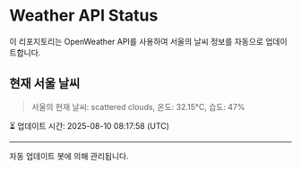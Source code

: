 
# Weather API Status

이 리포지토리는 OpenWeather API를 사용하여 서울의 날씨 정보를 자동으로 업데이트합니다.

## 현재 서울 날씨
> 서울의 현재 날씨: scattered clouds, 온도: 32.15°C, 습도: 47%

⏳ 업데이트 시간: 2025-08-10 08:17:58 (UTC)

---
자동 업데이트 봇에 의해 관리됩니다.
